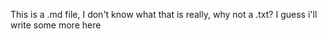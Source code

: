 This is a .md file, I don't know what that is really, why not a .txt?
I guess i'll write some more here
